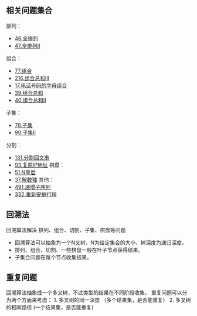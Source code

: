 ## 相关问题集合

排列：

- [46.全排列](./%E6%8E%92%E5%88%97--%E5%85%A8%E6%8E%92%E5%88%97premutation-LC46%E3%80%8147.ts)
- [47.全排列II](./%E6%8E%92%E5%88%97--%E5%85%A8%E6%8E%92%E5%88%97premutation-LC46%E3%80%8147.ts)

组合：

- [77.组合](./%E7%BB%84%E5%90%88--%E5%85%A8%E7%BB%84%E5%90%88-LC77.ts)
- [216.组合总和III](./%E7%BB%84%E5%90%88--%E7%BB%84%E5%90%88%E6%80%BB%E5%92%8C-%20LC216.ts)
- [17.电话号码的字母组合](./%E7%BB%84%E5%90%88--%E7%94%B5%E8%AF%9D%E5%8F%B7%E7%A0%81%E7%BB%84%E5%90%88-LC17.ts)
- [39.组合总和](./%E7%BB%84%E5%90%88--%E6%95%B0%E7%BB%84%E6%80%BB%E5%92%8C-LC39.ts)
- [40.组合总和II](./%E7%BB%84%E5%90%88--%E6%95%B0%E7%BB%84%E6%80%BB%E5%92%8C2-LC40.ts)

子集：

- [78.子集](./%E5%AD%90%E9%9B%86--%E6%B1%82%E5%AD%90%E9%9B%86-LC78.ts)
- [90.子集II](./%E5%AD%90%E9%9B%86--%E6%B1%82%E5%AD%90%E9%9B%86(%E6%9C%89%E9%87%8D%E5%A4%8D%E5%85%83%E7%B4%A0)-LC90.ts)

分割：

- [131.分割回文串](./%E5%88%86%E5%89%B2--%E5%88%86%E5%89%B2%E5%9B%9E%E6%96%87%E4%B8%B2-LC131.ts)
- [93.复原IP地址](./%E5%88%86%E5%89%B2--%E5%A4%8D%E5%8E%9Fip%E5%9C%B0%E5%9D%80-LC93.ts)
棋盘：
- [51.N皇后](./%E6%A3%8B%E7%9B%98--N%E7%9A%87%E5%90%8E%E9%97%AE%E9%A2%98-%20LC51.ts)
- [37.解数独](./%E6%A3%8B%E7%9B%98--%E8%A7%A3%E6%95%B0%E7%8B%AC-LC37.ts)
其他：
- [491.递增子序列]()
- [332.重新安排行程]()

## 回溯法

回溯算法解决 排列、组合、切割、子集、棋盘等问题

- 回溯算法可以抽象为一个N叉树，N为给定集合的大小、树深度为递归深度。
- 排列、组合、切割、一些棋盘一般在叶子节点获得结果。
- 子集合问题在每个节点收集结果。

## 重复问题

回溯算法抽象成一个多叉树，不过类型的结果在不同阶段收集。
重复问题可以分为两个方面来考虑：
    1. 多叉树的同一深度  （多个结果集，是否能重复）
    2. 多叉树的相同路径 (一个结果集，是否能重复)
